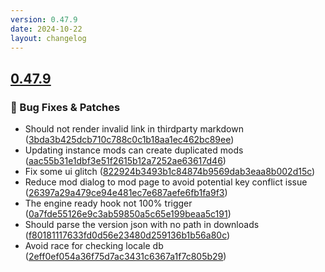 ```yaml
---
version: 0.47.9
date: 2024-10-22
layout: changelog
---
```

## [0.47.9](#0.47.9)
### 🐛 Bug Fixes & Patches

- Should not render invalid link in thirdparty markdown ([3bda3b425dcb710c788c0c1b18aa1ec462bc89ee](https://github.com/Voxelum/x-minecraft-launcher/commit/3bda3b425dcb710c788c0c1b18aa1ec462bc89ee))
- Updating instance mods can create duplicated mods ([aac55b31e1dbf3e51f2615b12a7252ae63617d46](https://github.com/Voxelum/x-minecraft-launcher/commit/aac55b31e1dbf3e51f2615b12a7252ae63617d46))
- Fix some ui glitch ([822924b3493b1c84874b9569dab3eaa8b002d15c](https://github.com/Voxelum/x-minecraft-launcher/commit/822924b3493b1c84874b9569dab3eaa8b002d15c))
- Reduce mod dialog to mod page to avoid potential key conflict issue ([26397a29a479ce94e481ec7e687aefe6fb1fa9f3](https://github.com/Voxelum/x-minecraft-launcher/commit/26397a29a479ce94e481ec7e687aefe6fb1fa9f3))
- The engine ready hook not 100% trigger ([0a7fde55126e9c3ab59850a5c65e199beaa5c191](https://github.com/Voxelum/x-minecraft-launcher/commit/0a7fde55126e9c3ab59850a5c65e199beaa5c191))
- Should parse the version json with no path in downloads ([f80181117633fd0d56e23480d259136b1b56a80c](https://github.com/Voxelum/x-minecraft-launcher/commit/f80181117633fd0d56e23480d259136b1b56a80c))
- Avoid race for checking locale db ([2eff0ef054a36f75d7ac3431c6367a1f7c805b29](https://github.com/Voxelum/x-minecraft-launcher/commit/2eff0ef054a36f75d7ac3431c6367a1f7c805b29))
